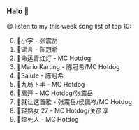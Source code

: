 

### Halo 👋

😄 listen to my this week song list of top 10:

0. 🌈小宇 - 张震岳
1. 🌈谣言 - 陈冠希
2. 🌈命运青红灯 - MC Hotdog
3. 🌈Mario Karting - 陈冠希/MC Hotdog
4. 🌈Salute - 陈冠希
5. 🌈九局下半 - MC Hotdog
6. 🌈离开 - MC Hotdog/张震岳
7. 🌈就让这首歌 - 张震岳/侯佩岑/MC Hotdog
8. 🌈轻熟女 27 - MC Hotdog/关彦淳
9. 🌈烦死人 - MC Hotdog

